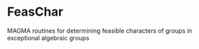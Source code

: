 # FeasChar
MAGMA routines for determining feasible characters of groups in exceptional algebraic groups
